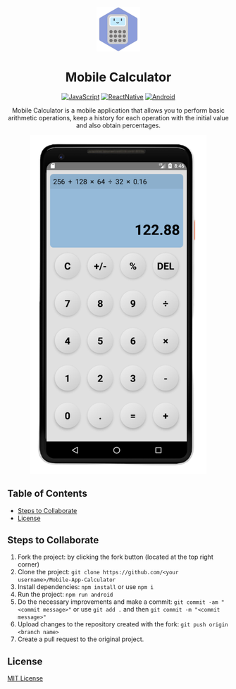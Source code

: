 <div align="center">
    <img alt="Mobile Calculator Icon" src="./android/app/src/main/res/mipmap-xxxhdpi/ic_launcher.png" width="100">
  <h1>Mobile Calculator</h1>
</div>

<div align="center">

[![JavaScript](https://img.shields.io/badge/-JavaScript-gray?style=flat&logo=javascript)](https://www.javascript.com/)
[![ReactNative](https://img.shields.io/badge/-React%20Native-gray?style=flat&logo=react)](https://reactnative.dev/)
[![Android](https://img.shields.io/badge/-Android-gray?style=flat&logo=android)](https://www.android.com/)

  <p align="center">
    Mobile Calculator is a mobile application that allows you to perform basic arithmetic operations, keep a history for each operation with the initial value and also obtain percentages.
  </p>

   <img alt="Mobile Calculator Icon" src="./Mobile-Calculator-On-Screen.png" style="width:25rem;">
</div>

## Table of Contents

- [Steps to Collaborate](#steps-to-collaborate)
- [License](#license)

## Steps to Collaborate

1. Fork the project: by clicking the fork button (located at the top right corner)
2. Clone the project: `git clone https://github.com/<your username>/Mobile-App-Calculator`
3. Install dependencies: `npm install` or use `npm i`
4. Run the project: `npm run android`
5. Do the necessary improvements and make a commit: `git commit -am "<commit message>"` or use `git add .` and then `git commit -m "<commit message>"`
6. Upload changes to the repository created with the fork: `git push origin <branch name>`
7. Create a pull request to the original project.

## License

[MIT License](https://github.com/Ulzahk/Mobile-App-Calculator/blob/dev/LICENSE)
